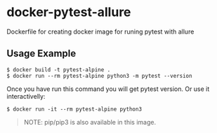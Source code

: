 # docker-pytest-allure
Dockerfile for creating docker image for runing pytest with allure

## Usage Example
```shell
$ docker build -t pytest-alpine .
$ docker run --rm pytest-alpine python3 -m pytest --version
```
Once you have run this command you will get pytest version. Or use it interactivelly:
```shell
$ docker run -it --rm pytest-alpine python3
```
>NOTE: pip/pip3 is also available in this image.
